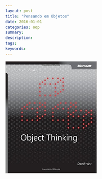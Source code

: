 ```yaml
---
layout: post
title: "Pensando em Objetos"
date: 2016-01-01
categories: oop
summary:
description:
tags:
keywords:
---
```


<a href="http://www.amazon.com/Object-Thinking-Developer-Reference-David/dp/0735619654">![Object Thinking](/images/object-thinking-book.jpg "Object Thinking by David West")</a>